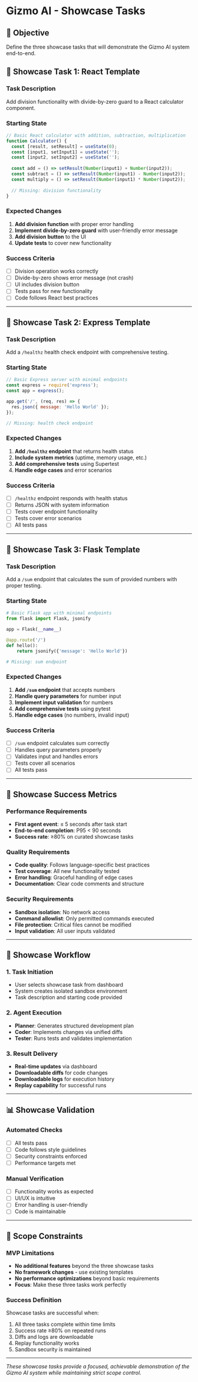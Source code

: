 # Gizmo AI - Showcase Tasks

## 🎯 **Objective**
Define the three showcase tasks that will demonstrate the Gizmo AI system end-to-end.

## 🚀 **Showcase Task 1: React Template**

### **Task Description**
Add division functionality with divide-by-zero guard to a React calculator component.

### **Starting State**
```jsx
// Basic React calculator with addition, subtraction, multiplication
function Calculator() {
  const [result, setResult] = useState(0);
  const [input1, setInput1] = useState('');
  const [input2, setInput2] = useState('');
  
  const add = () => setResult(Number(input1) + Number(input2));
  const subtract = () => setResult(Number(input1) - Number(input2));
  const multiply = () => setResult(Number(input1) * Number(input2));
  
  // Missing: division functionality
}
```

### **Expected Changes**
1. **Add division function** with proper error handling
2. **Implement divide-by-zero guard** with user-friendly error message
3. **Add division button** to the UI
4. **Update tests** to cover new functionality

### **Success Criteria**
- [ ] Division operation works correctly
- [ ] Divide-by-zero shows error message (not crash)
- [ ] UI includes division button
- [ ] Tests pass for new functionality
- [ ] Code follows React best practices

---

## 🚀 **Showcase Task 2: Express Template**

### **Task Description**
Add a `/healthz` health check endpoint with comprehensive testing.

### **Starting State**
```javascript
// Basic Express server with minimal endpoints
const express = require('express');
const app = express();

app.get('/', (req, res) => {
  res.json({ message: 'Hello World' });
});

// Missing: health check endpoint
```

### **Expected Changes**
1. **Add `/healthz` endpoint** that returns health status
2. **Include system metrics** (uptime, memory usage, etc.)
3. **Add comprehensive tests** using Supertest
4. **Handle edge cases** and error scenarios

### **Success Criteria**
- [ ] `/healthz` endpoint responds with health status
- [ ] Returns JSON with system information
- [ ] Tests cover endpoint functionality
- [ ] Tests cover error scenarios
- [ ] All tests pass

---

## 🚀 **Showcase Task 3: Flask Template**

### **Task Description**
Add a `/sum` endpoint that calculates the sum of provided numbers with proper testing.

### **Starting State**
```python
# Basic Flask app with minimal endpoints
from flask import Flask, jsonify

app = Flask(__name__)

@app.route('/')
def hello():
    return jsonify({'message': 'Hello World'})

# Missing: sum endpoint
```

### **Expected Changes**
1. **Add `/sum` endpoint** that accepts numbers
2. **Handle query parameters** for number input
3. **Implement input validation** for numbers
4. **Add comprehensive tests** using pytest
5. **Handle edge cases** (no numbers, invalid input)

### **Success Criteria**
- [ ] `/sum` endpoint calculates sum correctly
- [ ] Handles query parameters properly
- [ ] Validates input and handles errors
- [ ] Tests cover all scenarios
- [ ] All tests pass

---

## 🎯 **Showcase Success Metrics**

### **Performance Requirements**
- **First agent event**: ≤ 5 seconds after task start
- **End-to-end completion**: P95 < 90 seconds
- **Success rate**: ≥80% on curated showcase tasks

### **Quality Requirements**
- **Code quality**: Follows language-specific best practices
- **Test coverage**: All new functionality tested
- **Error handling**: Graceful handling of edge cases
- **Documentation**: Clear code comments and structure

### **Security Requirements**
- **Sandbox isolation**: No network access
- **Command allowlist**: Only permitted commands executed
- **File protection**: Critical files cannot be modified
- **Input validation**: All user inputs validated

---

## 🔄 **Showcase Workflow**

### **1. Task Initiation**
- User selects showcase task from dashboard
- System creates isolated sandbox environment
- Task description and starting code provided

### **2. Agent Execution**
- **Planner**: Generates structured development plan
- **Coder**: Implements changes via unified diffs
- **Tester**: Runs tests and validates implementation

### **3. Result Delivery**
- **Real-time updates** via dashboard
- **Downloadable diffs** for code changes
- **Downloadable logs** for execution history
- **Replay capability** for successful runs

---

## 📊 **Showcase Validation**

### **Automated Checks**
- [ ] All tests pass
- [ ] Code follows style guidelines
- [ ] Security constraints enforced
- [ ] Performance targets met

### **Manual Verification**
- [ ] Functionality works as expected
- [ ] UI/UX is intuitive
- [ ] Error handling is user-friendly
- [ ] Code is maintainable

---

## 🚫 **Scope Constraints**

### **MVP Limitations**
- **No additional features** beyond the three showcase tasks
- **No framework changes** - use existing templates
- **No performance optimizations** beyond basic requirements
- **Focus**: Make these three tasks work perfectly

### **Success Definition**
Showcase tasks are successful when:
1. All three tasks complete within time limits
2. Success rate ≥80% on repeated runs
3. Diffs and logs are downloadable
4. Replay functionality works
5. Sandbox security is maintained

---

*These showcase tasks provide a focused, achievable demonstration of the Gizmo AI system while maintaining strict scope control.*
